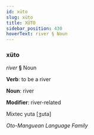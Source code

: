 ```yaml
---
id: xüto
slug: xüto
title: XÜTO
sidebar_position: 430
hoverText: river § Noun
---
```


### xüto

*river* **§** Noun

**Verb**: to be a river

**Noun**: river

**Modifier**: river-related

Mixtec yuta [ʒuta]

*Oto-Manguean Language Family*